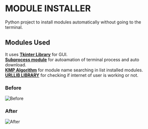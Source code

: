 # MODULE INSTALLER
Python project to install modules automatically without going to the terminal. <br>
## Modules Used
It uses <b><a href=https://docs.python.org/3/library/tkinter.html>Tkinter Library</a></b> for GUI.<br>
<b><a href=https://docs.python.org/2/library/subprocess.html>Subprocess module</a></b> for autoamation of terminal process and auto download.<br>
<b><a href=https://www.geeksforgeeks.org/kmp-algorithm-for-pattern-searching/>KMP Algorithm</a></b> for module name searching in list installed modules.<br>
<b><a href=https://docs.python.org/3/library/urllib.html#module-urllib/>URLLIB LIBRARY</a></b> for checking if internet of user is working or not.<br>
### Before
![Before](https://user-images.githubusercontent.com/61310729/121769959-2150d800-cb84-11eb-931c-007fa0b56b19.png)
### After
![After](https://user-images.githubusercontent.com/61310729/121769965-27df4f80-cb84-11eb-86e8-8b42aed88472.png)


